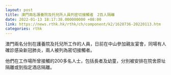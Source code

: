 ```yaml
---
layout: post
title: 澳門兩名護養院及托兒所人員列密切接觸者　2百人隔離
date: 2022-01-13 18:17:38.000000000 +08:00
link: https://news.rthk.hk/rthk/ch/component/k2/1628736-20220113.htm
categories: rthk
---
```


澳門兩名分別在護養院及托兒所工作的人員，日前在中山參加親友宴會，同場有人確診感染新冠肺炎，兩人被列為密切接觸者。

他們在工作場所曾接觸的200多名人士，包括長者及幼童，分別被安排在院舍原址隔離或到指定酒店隔離。
